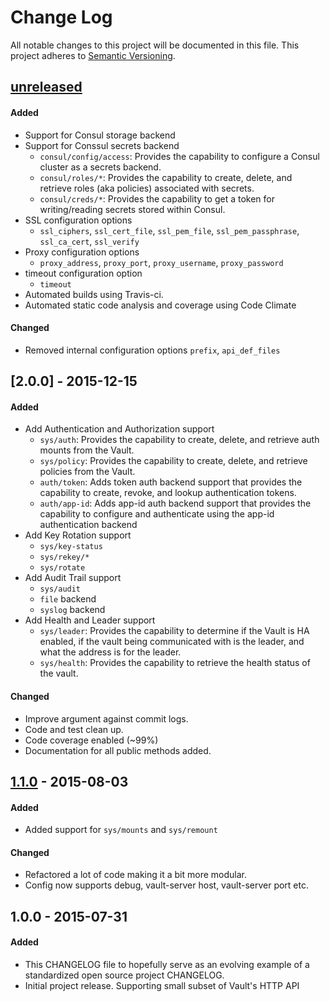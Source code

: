 # Change Log
All notable changes to this project will be documented in this file.
This project adheres to [Semantic Versioning](http://semver.org/).

## [unreleased]
#### Added
- Support for Consul storage backend
- Support for Conssul secrets backend
  + `consul/config/access`: Provides the capability to configure a Consul cluster as a secrets backend.
  + `consul/roles/*`: Provides the capability to create, delete, and retrieve roles (aka policies) associated with secrets.
  + `consul/creds/*`: Provides the capability to get a token for writing/reading secrets stored within Consul.
- SSL configuration options
  + `ssl_ciphers`, `ssl_cert_file`, `ssl_pem_file`, `ssl_pem_passphrase`, `ssl_ca_cert`, `ssl_verify`
- Proxy configuration options
  + `proxy_address`, `proxy_port`, `proxy_username`, `proxy_password`
- timeout configuration option
  + `timeout`
- Automated builds using Travis-ci.
- Automated static code analysis and coverage using Code Climate

#### Changed
- Removed internal configuration options `prefix`, `api_def_files`


## [2.0.0] - 2015-12-15
#### Added
- Add Authentication and Authorization support
  + `sys/auth`: Provides the capability to create, delete, and retrieve
auth mounts from the Vault.
  + `sys/policy`: Provides the capability to create, delete, and retrieve
policies from the Vault.
  + `auth/token`: Adds token auth backend support that provides the
capability to create, revoke, and lookup authentication tokens.
  + `auth/app-id`: Adds app-id auth backend support that provides the
capability to configure and authenticate using the app-id
authentication backend
- Add Key Rotation support
  + `sys/key-status`
  + `sys/rekey/*`
  + `sys/rotate`
- Add Audit Trail support
  + `sys/audit`
  + `file` backend
  + `syslog` backend
- Add Health and Leader support
  + `sys/leader`: Provides the capability to determine if the Vault
is HA enabled, if the vault being communicated with is the leader,
and what the address is for the leader.
  + `sys/health`: Provides the capability to retrieve the health status
of the vault.

#### Changed
- Improve argument against commit logs.
- Code and test clean up.
- Code coverage enabled (~99%)
- Documentation for all public methods added.

## [1.1.0] - 2015-08-03
#### Added
- Added support for `sys/mounts` and `sys/remount`

#### Changed
- Refactored a lot of code making it a bit more modular.
- Config now supports debug, vault-server host, vault-server port etc.

## 1.0.0 - 2015-07-31
#### Added
- This CHANGELOG file to hopefully serve as an evolving example of a standardized open source project CHANGELOG.
- Initial project release. Supporting small subset of Vault's HTTP API

[unreleased]: https://github.com/chiefy/vaulted/compare/v1.1.0...HEAD
[1.1.0]: https://github.com/chiefy/vaulted/compare/v1.0.0...v1.1.0
[1.0.0]: https://github.com/chiefy/vaulted/compare/v1.0.0...v1.0.0
